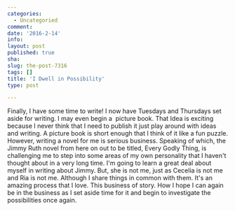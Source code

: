 ```yaml
---
categories:
  - Uncategoried
comment: 
date: '2016-2-14'
info: 
layout: post
published: true
sha: 
slug: the-post-7316
tags: []
title: 'I Dwell in Possibility'
type: post

---
```

<p>Finally, I have some time to write! I now have Tuesdays and Thursdays set aside for writing. I may even begin a &nbsp;picture book. That Idea is exciting because I never think that I need to publish it just play around with ideas and writing. A picture book is short enough that I think of it like a fun puzzle. However, writing a novel for me is serious business. Speaking of which, the Jimmy Ruth novel from here on out to be titled, Every Godly Thing, is challenging me to step into some areas of my own personality that I haven't thought about in a very long time. I'm going to learn a great deal about myself in writing about Jimmy. But, she is not me, just as Cecelia is not me and Ria is not me. Although I share things in common with them. It's an amazing process that I love. This business of story. How I hope I can again be in the business as I set aside time for it and begin to investigate the possibilities once again.&nbsp;</p>